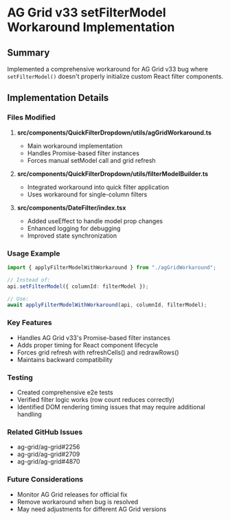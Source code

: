 # AG Grid v33 setFilterModel Workaround Implementation

## Summary

Implemented a comprehensive workaround for AG Grid v33 bug where `setFilterModel()` doesn't properly initialize custom React filter components.

## Implementation Details

### Files Modified

1. **src/components/QuickFilterDropdown/utils/agGridWorkaround.ts**

   - Main workaround implementation
   - Handles Promise-based filter instances
   - Forces manual setModel call and grid refresh

2. **src/components/QuickFilterDropdown/utils/filterModelBuilder.ts**

   - Integrated workaround into quick filter application
   - Uses workaround for single-column filters

3. **src/components/DateFilter/index.tsx**
   - Added useEffect to handle model prop changes
   - Enhanced logging for debugging
   - Improved state synchronization

### Usage Example

```typescript
import { applyFilterModelWithWorkaround } from "./agGridWorkaround";

// Instead of:
api.setFilterModel({ columnId: filterModel });

// Use:
await applyFilterModelWithWorkaround(api, columnId, filterModel);
```

### Key Features

- Handles AG Grid v33's Promise-based filter instances
- Adds proper timing for React component lifecycle
- Forces grid refresh with refreshCells() and redrawRows()
- Maintains backward compatibility

### Testing

- Created comprehensive e2e tests
- Verified filter logic works (row count reduces correctly)
- Identified DOM rendering timing issues that may require additional handling

### Related GitHub Issues

- ag-grid/ag-grid#2256
- ag-grid/ag-grid#2709
- ag-grid/ag-grid#4870

### Future Considerations

- Monitor AG Grid releases for official fix
- Remove workaround when bug is resolved
- May need adjustments for different AG Grid versions

